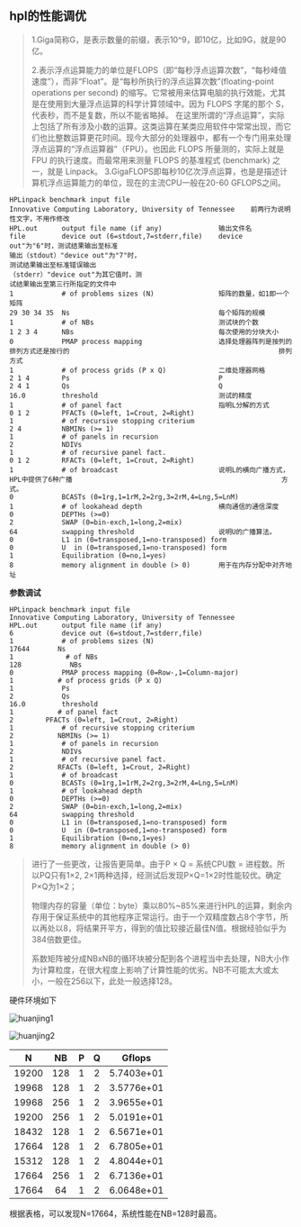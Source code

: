 ## hpl的性能调优

> 1.Giga简称G，是表示数量的前缀，表示10^9，即10亿，比如9G，就是90亿。
>
> 2.表示浮点运算能力的单位是FLOPS（即“每秒浮点运算次数”，“每秒峰值速度”），而非“Float”。是“每秒所执行的浮点运算次数”(floating-point operations per second) 的缩写。它常被用来估算电脑的执行效能，尤其是在使用到大量浮点运算的科学计算领域中。因为 FLOPS 字尾的那个 S，代表秒，而不是复数，所以不能省略掉。
> 在这里所谓的“浮点运算”，实际上包括了所有涉及小数的运算。这类运算在某类应用软件中常常出现，而它们也比整数运算更花时间。现今大部分的处理器中，都有一个专门用来处理浮点运算的“浮点运算器”（FPU）。也因此 FLOPS 所量测的，实际上就是 FPU 的执行速度。而最常用来测量 FLOPS 的基准程式 (benchmark) 之一，就是 Linpack。
> 3.GigaFLOPS即每秒10亿次浮点运算，也是是描述计算机浮点运算能力的单位，现在的主流CPU一般在20-60 GFLOPS之间。

```
HPLinpack benchmark input file
Innovative Computing Laboratory, University of Tennessee    前两行为说明性文字，不用作修改
HPL.out      output file name (if any) 				输出文件名
file         device out (6=stdout,7=stderr,file)	device out"为"6"时，测试结果输出至标准													  输出（stdout）"device out"为"7"时，													  测试结果输出至标准错误输出																（stderr）"device out"为其它值时，测														试结果输出至第三行所指定的文件中
1            # of problems sizes (N)				矩阵的数量，如1即一个矩阵
29 30 34 35  Ns										每个矩阵的规模
1            # of NBs								测试块的个数
1 2 3 4      NBs									每次使用的分块大小
0            PMAP process mapping 					选择处理器阵列是按列的排列方式还是按行的													排列方式
1            # of process grids (P x Q)				二维处理器网格
2 1 4        Ps										P
2 4 1        Qs										Q
16.0         threshold								测试的精度
1            # of panel fact						指明L分解的方式
0 1 2        PFACTs (0=left, 1=Crout, 2=Right)		
1            # of recursive stopping criterium		
2 4          NBMINs (>= 1)
1            # of panels in recursion
2            NDIVs
1            # of recursive panel fact.
0 1 2        RFACTs (0=left, 1=Crout, 2=Right)
1            # of broadcast							说明L的横向广播方式，HPL中提供了6种广播													  方式。
0            BCASTs (0=1rg,1=1rM,2=2rg,3=2rM,4=Lng,5=LnM)
1            # of lookahead depth					横向通信的通信深度
0            DEPTHs (>=0)
2            SWAP (0=bin-exch,1=long,2=mix)
64           swapping threshold						说明U的广播算法。
0            L1 in (0=transposed,1=no-transposed) form
0            U  in (0=transposed,1=no-transposed) form
1            Equilibration (0=no,1=yes)
8            memory alignment in double (> 0)		用于在内存分配中对齐地址
```

**参数调试**

```
HPLinpack benchmark input file
Innovative Computing Laboratory, University of Tennessee
HPL.out      output file name (if any)
6            device out (6=stdout,7=stderr,file)
1            # of problems sizes (N)
17644       Ns
1             # of NBs
128            NBs
0            PMAP process mapping (0=Row-,1=Column-major)
1           # of process grids (P x Q)
1            Ps
2            Qs
16.0         threshold
1           # of panel fact
2        PFACTs (0=left, 1=Crout, 2=Right)
1            # of recursive stopping criterium
2           NBMINs (>= 1)
1            # of panels in recursion
2            NDIVs
1            # of recursive panel fact.
2           RFACTs (0=left, 1=Crout, 2=Right)
1            # of broadcast
0            BCASTs (0=1rg,1=1rM,2=2rg,3=2rM,4=Lng,5=LnM)
1            # of lookahead depth
0            DEPTHs (>=0)
2            SWAP (0=bin-exch,1=long,2=mix)
64           swapping threshold
0            L1 in (0=transposed,1=no-transposed) form
0            U  in (0=transposed,1=no-transposed) form
1            Equilibration (0=no,1=yes)
8            memory alignment in double (> 0)
```

> 进行了一些更改，让报告更简单。由于P × Q = 系统CPU数 = 进程数。所以PQ只有1×2, 2×1两种选择，经测试后发现P×Q=1×2时性能较优。确定P×Q为1×2；
>
> 物理内存的容量（单位：byte）乘以80%~85%来进行HPL的运算，剩余内存用于保证系统中的其他程序正常运行。由于一个双精度数占8个字节，所以再处以8，将结果开平方，得到的值比较接近最佳N值。根据经验似乎为384倍数更佳。
>
> 系数矩阵被分成NBxNB的循环块被分配到各个进程当中去处理，NB大小作为计算粒度，在很大程度上影响了计算性能的优劣。NB不可能太大或太小，一般在256以下，此处一般选择128。

硬件环境如下

![huanjing1](https://github.com/xylnon/Learning-tasks-21/blob/assignment/%E7%AC%AC%E4%BA%8C%E6%AC%A1%E4%BC%98%E5%8C%96/pictures/huanjing1.png)

![huanjing2](https://github.com/xylnon/Learning-tasks-21/blob/assignment/%E7%AC%AC%E4%BA%8C%E6%AC%A1%E4%BC%98%E5%8C%96/pictures/huanjing2.png)

|   N   |  NB  |  P   |  Q   |   Gflops   |
| :---: | :--: | :--: | :--: | :--------: |
| 19200 | 128  |  1   |  2   | 5.7403e+01 |
| 19968 | 128  |  1   |  2   | 3.5776e+01 |
| 19968 | 256  |  1   |  2   | 3.9655e+01 |
| 19200 | 256  |  1   |  2   | 5.0191e+01 |
| 18432 | 128  |  1   |  2   | 6.5671e+01 |
| 17664 | 128  |  1   |  2   | 6.7805e+01 |
| 15312 | 128  |  1   |  2   | 4.8044e+01 |
| 17664 | 256  |  1   |  2   | 6.7136e+01 |
| 17664 |  64  |  1   |  2   | 6.0648e+01 |

根据表格，可以发现N=17664，系统性能在NB=128时最高。
